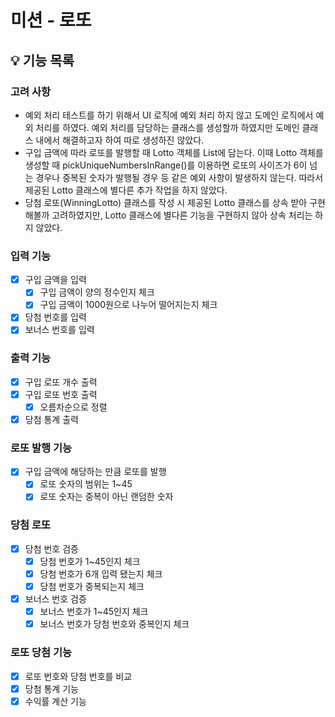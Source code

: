 # 미션 - 로또

## 💡 기능 목록

### 고려 사항
- 예외 처리 테스트를 하기 위해서 UI 로직에 예외 처리 하지 않고 도메인 로직에서 예외 처리를 하였다. 예외 처리를 담당하는 클래스를 생성할까 하였지만 도메인 클래스 내에서 해결하고자 하여 따로 생성하진 않았다.
- 구입 금액에 따라 로또를 발행할 때 Lotto 객체를 List에 담는다. 이때 Lotto 객체를 생성할 때 pickUniqueNumbersInRange()를 이용하면 로또의 사이즈가 6이 넘는 경우나 중복된 숫자가 발행될 경우 등 같은 예외 사항이 발생하지 않는다. 따라서 제공된 Lotto 클래스에 별다른 추가 작업을 하지 않았다.
- 당첨 로또(WinningLotto) 클래스를 작성 시 제공된 Lotto 클래스를 상속 받아 구현해볼까 고려하였지만, Lotto 클래스에 별다른 기능을 구현하지 않아 상속 처리는 하지 않았다.

### 입력 기능
- [x] 구입 금액을 입력
  - [x] 구입 금액이 양의 정수인지 체크
  - [x] 구입 금액이 1000원으로 나누어 떨어지는지 체크
- [x] 당첨 번호를 입력
- [x] 보너스 번호를 입력

### 출력 기능
- [x] 구입 로또 개수 출력
- [x] 구입 로또 번호 출력
    - [x] 오름차순으로 정렬
- [x] 당첨 통계 출력

### 로또 발행 기능
- [x] 구입 금액에 해당하는 만큼 로또를 발행
    - [x] 로또 숫자의 범위는 1~45
    - [x] 로또 숫자는 중복이 아닌 랜덤한 숫자

### 당첨 로또
- [x] 당첨 번호 검증
    - [x] 당첨 번호가 1~45인지 체크
    - [x] 당첨 번호가 6개 입력 됐는지 체크
    - [x] 당첨 번호가 중복되는지 체크
- [x] 보너스 번호 검증
    - [x] 보너스 번호가 1~45인지 체크
    - [x] 보너스 번호가 당첨 번호와 중복인지 체크

### 로또 당첨 기능
- [x] 로또 번호와 당첨 번호를 비교
- [x] 당첨 통계 기능
- [x] 수익률 계산 기능
